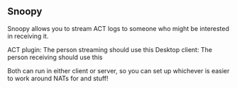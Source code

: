 ## Snoopy

Snoopy allows you to stream ACT logs to someone who might be interested in receiving it.

ACT plugin: The person streaming should use this 
Desktop client: The person receiving should use this

Both can run in either client or server, so you can set up whichever is easier to work around NATs for and stuff!

